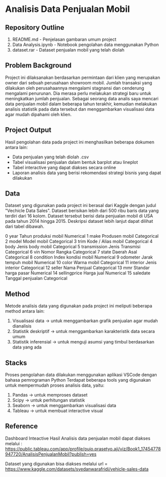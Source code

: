 # Analisis Data Penjualan Mobil

## Repository Outline
1. README.md - Penjelasan gambaran umum project
2. Data Analysis.ipynb - Notebook pengolahan data menggunakan Python
3. dataset.rar - Dataset penjualan mobil yang telah diolah

## Problem Background
Project ini dilaksanakan berdasarkan permintaan dari klien yang merupakan owner dari sebuah perusahaan showroom mobil. Jumlah transaksi yang dilakukan oleh perusahaannya mengalami stagnansi dan cenderung mengalami penurunan. Dia merasa perlu melakukan strategi baru untuk meningkatkan jumlah penjualan. Sebagai seorang data analis saya mencari data penjualan mobil dalam beberapa tahun terakhir, kemudian melakukan analisis statistik pada data tersebut dan menggambarkan visualisasi data agar mudah dipahami oleh klien.

## Project Output
Hasil pengolahan data pada project ini menghasilkan beberapa dokumen antara lain:
- Data penjualan yang telah diolah .csv
- Tabel visualisasi penjualan dalam bentuk barplot atau lineplot
- Tabel interactive yang dapat diakses secara online
- Laporan analisis data yang berisi rekomendasi strategi bisnis yang dapat dilakukan

## Data
Dataset yang digunakan pada project ini berasal dari Kaggle dengan judul "Vechicle Data Sales".
Dataset berisikan lebih dari 500 ribu baris data yang terdiri dari 16 kolom. Dataset tersebut berisi data penjualan mobil di USA pada tahun 2014 hingga 2015. Deskripsi dataset lebih lanjut dapat dilihat dari tabel dibawah.
 

 0   year          Tahun produksi mobil  Numerical
 1   make          Produsen mobil        Categorical
 2   model         Model mobil           Categorical
 3   trim          Kode / Alias mobil    Categorical
 4   body          Jenis body mobil      Categorical
 5   transmission  Jenis Transmisi       Categorical
 6   vin           Nomor Rangka          Categorical
 7   state         Daerah Asal           Categorical
 8   condition     Index kondisi mobil   Numerical
 9   odometer      Jarak tempuh mobil    Numerical
 10  color         Warna mobil           Categorical
 11  interior      Jenis interior        Categorical
 12  seller        Nama Penjual          Categorical
 13  mmr           Standar harga pasar   Numerical
 14  sellingprice  Harga jual            Numerical
 15  saledate      Tanggal penjualan     Categorical


## Method
Metode analisis data yang digunakan pada project ini meliputi beberapa method antara lain:
1. Visualisasi data -> untuk menggambarkan grafik penjualan agar mudah dianalisis
2. Statistik deskriptif -> untuk menggambarkan karakteristik data secara umum
3. Statistik inferensial -> untuk menguji asumsi yang timbul berdasarkan data yang ada

## Stacks
Proses pengolahan data dilakukan menggunakan aplikasi VSCode dengan bahasa pemrograman Python
Terdapat beberapa tools yang digunakan untuk mempermudah proses analisis data, yaitu:
1. Pandas -> untuk memproses dataset
2. Scipy -> untuk perhitungan statistik
3. Seaborn -> untuk menggambarkan visualisasi data
4. Tableau -> untuk membuat interactive visual

## Reference
Dashboard Inteactive Hasil Analisis data penjualan mobil dapat diakses melalui : https://public.tableau.com/app/profile/pujo.prasetyo.aji/viz/Book1_17454778947720/AnalisisPenjualanMobil?publish=yes

Dataset yang digunakan bisa diakses melalui url = https://www.kaggle.com/datasets/syedanwarafridi/vehicle-sales-data

